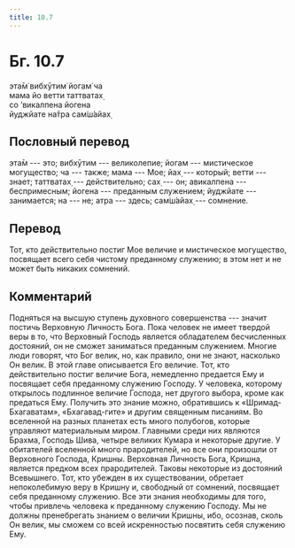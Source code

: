 ```yaml
---
title: 10.7
---
```


# Бг. 10.7
эта̄м̇ вибхӯтим̇ йогам̇ ча<br/>
мама йо ветти таттватах̣<br/>
со ’викалпена йогена<br/>
йуджйате на̄тра сам̇ш́айах̣
## Пословный перевод

эта̄м --- это; вибхӯтим --- великолепие; йогам --- мистическое
могущество; ча --- также; мама --- Мое; йах̣ --- который; ветти ---
знает; таттватах̣ --- действительно; сах̣ --- он; авикалпена ---
беспримесным; йогена --- преданным служением; йуджйате --- занимается;
на --- не; атра --- здесь; сам̇ш́айах̣ --- сомнение.

## Перевод

Тот, кто действительно постиг Мое величие и мистическое могущество,
посвящает всего себя чистому преданному служению; в этом нет и не может
быть никаких сомнений.

## Комментарий

Подняться на высшую ступень духовного совершенства --- значит постичь
Верховную Личность Бога. Пока человек не имеет твердой веры в то, что
Верховный Господь является обладателем бесчисленных достояний, он не
сможет заниматься преданным служением. Многие люди говорят, что Бог
велик, но, как правило, они не знают, насколько Он велик. В этой главе
описывается Его величие. Тот, кто действительно постиг величие Бога,
немедленно предается Ему и посвящает себя преданному служению Господу. У
человека, которому открылось подлинное величие Господа, нет другого
выбора, кроме как предаться Ему. Получить это знание можно, обратившись
к «Шримад-Бхагаватам», «Бхагавад-гите» и другим священным писаниям. Во
вселенной на разных планетах есть много полубогов, которые управляют
материальным миром. Главными среди них являются Брахма, Господь Шива,
четыре великих Кумара и некоторые другие. У обитателей вселенной много
прародителей, но все они произошли от Верховного Господа, Кришны.
Верховная Личность Бога, Кришна, является предком всех прародителей.
Таковы некоторые из достояний Всевышнего. Тот, кто убежден в их
существовании, обретает непоколебимую веру в Кришну и, свободный от
сомнений, посвящает себя преданному служению. Все эти знания необходимы
для того, чтобы привлечь человека к преданному служению Господу. Мы не
должны пренебрегать знанием о величии Кришны, ибо, осознав, сколь Он
велик, мы сможем со всей искренностью посвятить себя служению Ему.
